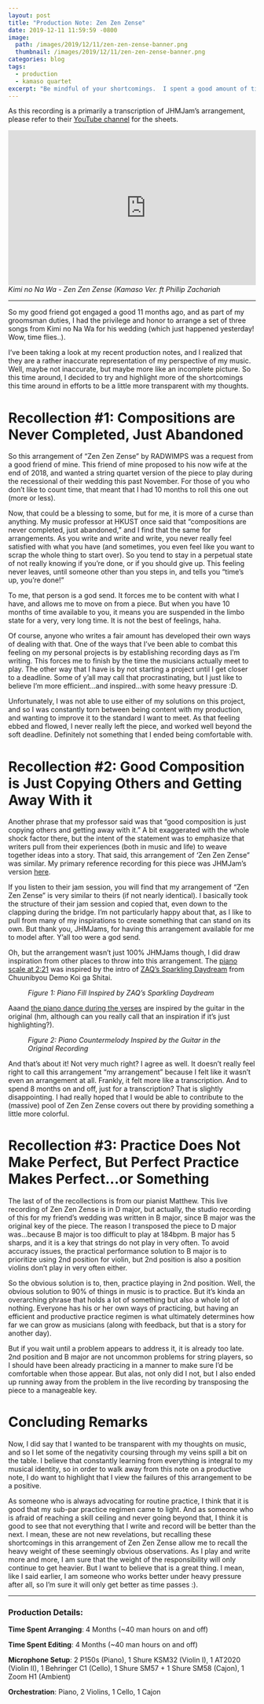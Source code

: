 ```yaml
---
layout: post
title: "Production Note: Zen Zen Zense"
date: 2019-12-11 11:59:59 -0800
image: 
  path: /images/2019/12/11/zen-zen-zense-banner.png
  thumbnail: /images/2019/12/11/zen-zen-zense-banner.png
categories: blog
tags:
  - production
  - kamaso quartet
excerpt: "Be mindful of your shortcomings.  I spent a good amount of time on the production of RADWIMPS’ “Zen Zen Zense,” and I wasn’t quite satisfied with the result in the end.  To be transparent with my ups and downs, I recall three statements in this production note that I use to keep myself going in my musical journey."
---
```


As this recording is a primarily a transcription of JHMJam’s arrangement, please refer to their [YouTube channel](https://www.youtube.com/channel/UCNL7T_KVrZKypGloNwkFjHA) for the sheets.

<figure class="align-center" style="margin:0px;padding:0px;overflow:hidden">
    <div style="text-align: center;">
        <iframe
            width="560"
            height="315"
            src="https://www.youtube.com/watch?v=V87VHxL384Y"
            frameborder="0">
        </iframe>
    </div>
    <figcaption><i>Kimi no Na Wa - Zen Zen Zense (Kamaso Ver. ft Phillip Zachariah</i></figcaption>
</figure>

<hr>

So my good friend got engaged a good 11 months ago, and as part of my groomsman duties, I had the privilege and honor to arrange a set of three songs from Kimi no Na Wa for his wedding (which just happened yesterday! Wow, time flies..).

I’ve been taking a look at my recent production notes, and I realized that they are a rather inaccurate representation of my perspective of my music.  Well, maybe not inaccurate, but maybe more like an incomplete picture.  So this time around, I decided to try and highlight more of the shortcomings this time around in efforts to be a little more transparent with my thoughts.

# Recollection #1: Compositions are Never Completed, Just Abandoned

So this arrangement of “Zen Zen Zense” by RADWIMPS was a request from a good friend of mine.  This friend of mine proposed to his now wife at the end of 2018, and wanted a string quartet version of the piece to play during the recessional of their wedding this past November.  For those of you who don’t like to count time, that meant that I had 10 months to roll this one out (more or less).

Now, that could be a blessing to some, but for me, it is more of a curse than anything.  My music professor at HKUST once said that “compositions are never completed, just abandoned,” and I find that the same for arrangements.  As you write and write and write, you never really feel satisfied with what you have (and sometimes, you even feel like you want to scrap the whole thing to start over).  So you tend to stay in a perpetual state of not really knowing if you’re done, or if you should give up.  This feeling never leaves, until someone other than you steps in, and tells you “time’s up, you’re done!”

To me, that person is a god send.  It forces me to be content with what I have, and allows me to move on from a piece.  But when you have 10 months of time available to you, it means you are suspended in the limbo state for a very, very long time.  It is not the best of feelings, haha.

Of course, anyone who writes a fair amount has developed their own ways of dealing with that.  One of the ways that I’ve been able to combat this feeling on my personal projects is by establishing recording days as I’m writing.  This forces me to finish by the time the musicians actually meet to play.  The other way that I have is by not starting a project until I get closer to a deadline.  Some of y’all may call that procrastinating, but I just like to believe I’m more efficient…and inspired…with some heavy pressure :D.

Unfortunately, I was not able to use either of my solutions on this project, and so I was constantly torn between being content with my production, and wanting to improve it to the standard I want to meet.  As that feeling ebbed and flowed, I never really left the piece, and worked well beyond the soft deadline.  Definitely not something that I ended being comfortable with.

# Recollection #2: Good Composition is Just Copying Others and Getting Away With it

Another phrase that my professor said was that “good composition is just copying others and getting away with it.”  A bit exaggerated with the whole shock factor there, but the intent of the statement was to emphasize that writers pull from their experiences (both in music and life) to weave together ideas into a story.  That said, this arrangement of ‘Zen Zen Zense” was similar.  My primary reference recording for this piece was JHMJam’s version [here](https://www.youtube.com/watch?v=onp7-rD2Va4).

If you listen to their jam session, you will find that my arrangement of “Zen Zen Zense” is very similar to theirs (if not nearly identical).  I basically took the structure of their jam session and copied that, even down to the clapping during the bridge.  I’m not particularly happy about that, as I like to pull from many of my inspirations to create something that can stand on its own.  But thank you, JHMJams, for having this arrangement available for me to model after.  Y’all too were a god send.

Oh, but the arrangement wasn’t just 100% JHMJams though, I did draw inspiration from other places to throw into this arrangement.  The [piano scale at 2:21](https://youtu.be/V87VHxL384Y?t=141) was inspired by the intro of [ZAQ’s Sparkling Daydream](https://www.youtube.com/watch?v=FIAtrsMkPyM) from Chuunibyou Demo Koi ga Shitai.

<figure class="align-center">
    <img src="/images/2019/12/11/figure-1-piano-fill-inspired-by-zaqs-sparkling-daydream.png" alt="">
    <figcaption><i>Figure 1: Piano Fill Inspired by ZAQ’s Sparkling Daydream</i></figcaption>
</figure>

Aaand [the piano dance during the verses](https://youtu.be/V87VHxL384Y?t=23) are inspired by the guitar in the original (hm, although can you really call that an inspiration if it’s just highlighting?).

<figure class="align-center">
    <img src="/images/2019/12/11/figure-2-piano-countermelody-inspired-by-the-guitar-in-the-original-recording.png" alt="">
    <figcaption><i>Figure 2: Piano Countermelody Inspired by the Guitar in the Original Recording</i></figcaption>
</figure>

And that’s about it!  Not very much right?  I agree as well.  It doesn’t really feel right to call this arrangement “my arrangement” because I felt like it wasn’t even an arrangement at all.  Frankly, it felt more like a transcription.  And to spend 8 months on and off, just for a transcription?  That is slightly disappointing.  I had really hoped that I would be able to contribute to the (massive) pool of Zen Zen Zense covers out there by providing something a little more colorful.

# Recollection #3: Practice Does Not Make Perfect, But Perfect Practice Makes Perfect...or Something

The last of of the recollections is from our pianist Matthew.  This live recording of Zen Zen Zense is in D major, but actually, the studio recording of this for my friend’s wedding was written in B major, since B major was the original key of the piece.  The reason I transposed the piece to D major was…because B major is too difficult to play at 184bpm.  B major has 5 sharps, and it is a key that strings do not play in very often.  To avoid accuracy issues, the practical performance solution to B major is to prioritize using 2nd position for violin, but 2nd position is also a position violins don’t play in very often either.

So the obvious solution is to, then, practice playing in 2nd position.  Well, the obvious solution to 90% of things in music is to practice.  But it’s kinda an overarching phrase that holds a lot of something but also a whole lot of nothing.  Everyone has his or her own ways of practicing, but having an efficient and productive practice regimen is what ultimately determines how far we can grow as musicians (along with feedback, but that is a story for another day).

But if you wait until a problem appears to address it, it is already too late.  2nd position and B major are not uncommon problems for string players, so I should have been already practicing in a manner to make sure I’d be comfortable when those appear.  But alas, not only did I not, but I also ended up running away from the problem in the live recording by transposing the piece to a manageable key.

# Concluding Remarks

Now, I did say that I wanted to be transparent with my thoughts on music, and so I let some of the negativity coursing through my veins spill a bit on the table.  I believe that constantly learning from everything is integral to my musical identity, so in order to walk away from this note on a productive note, I do want to highlight that I view the failures of this arrangement to be a positive.

As someone who is always advocating for routine practice, I think that it is good that my sub-par practice regimen came to light.  And as someone who is afraid of reaching a skill ceiling and never going beyond that, I think it is good to see that not everything that I write and record will be better than the next.  I mean, these are not new revelations, but recalling these shortcomings in this arrangement of Zen Zen Zense allow me to recall the heavy weight of these seemingly obvious observations.  As I play and write more and more, I am sure that the weight of the responsibility will only continue to get heavier.  But I want to believe that is a great thing.  I mean, like I said earlier, I am someone who works better under heavy pressure after all, so I’m sure it will only get better as time passes :).

<hr>

### Production Details:

**Time Spent Arranging**:  4 Months (~40 man hours on and off)

**Time Spent Editing**:  4 Months (~40 man hours on and off)

**Microphone Setup**:  2 P150s (Piano), 1 Shure KSM32 (Violin I), 1 AT2020 (Violin II), 1 Behringer C1 (Cello), 1 Shure SM57 + 1 Shure SM58 (Cajon), 1 Zoom H1 (Ambient)

**Orchestration**:  Piano, 2 Violins, 1 Cello, 1 Cajon